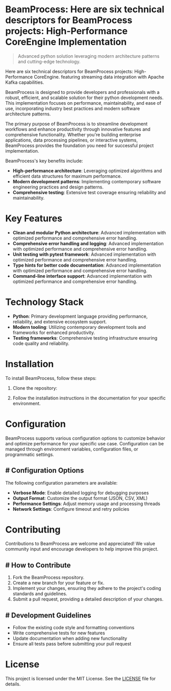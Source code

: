 <!-- fallback_BeamProcess_20251015201718_68902 -->

# BeamProcess: Here are six technical descriptors for BeamProcess projects: High-Performance CoreEngine Implementation
> Advanced python solution leveraging modern architecture patterns and cutting-edge technology.

Here are six technical descriptors for BeamProcess projects: High-Performance CoreEngine. featuring streaming data integration with Apache Kafka capabilities.

BeamProcess is designed to provide developers and professionals with a robust, efficient, and scalable solution for their python development needs. This implementation focuses on performance, maintainability, and ease of use, incorporating industry best practices and modern software architecture patterns.

The primary purpose of BeamProcess is to streamline development workflows and enhance productivity through innovative features and comprehensive functionality. Whether you're building enterprise applications, data processing pipelines, or interactive systems, BeamProcess provides the foundation you need for successful project implementation.

BeamProcess's key benefits include:

* **High-performance architecture**: Leveraging optimized algorithms and efficient data structures for maximum performance.
* **Modern development patterns**: Implementing contemporary software engineering practices and design patterns.
* **Comprehensive testing**: Extensive test coverage ensuring reliability and maintainability.

# Key Features

* **Clean and modular Python architecture**: Advanced implementation with optimized performance and comprehensive error handling.
* **Comprehensive error handling and logging**: Advanced implementation with optimized performance and comprehensive error handling.
* **Unit testing with pytest framework**: Advanced implementation with optimized performance and comprehensive error handling.
* **Type hints for better code documentation**: Advanced implementation with optimized performance and comprehensive error handling.
* **Command-line interface support**: Advanced implementation with optimized performance and comprehensive error handling.

# Technology Stack

* **Python**: Primary development language providing performance, reliability, and extensive ecosystem support.
* **Modern tooling**: Utilizing contemporary development tools and frameworks for enhanced productivity.
* **Testing frameworks**: Comprehensive testing infrastructure ensuring code quality and reliability.

# Installation

To install BeamProcess, follow these steps:

1. Clone the repository:


2. Follow the installation instructions in the documentation for your specific environment.

# Configuration

BeamProcess supports various configuration options to customize behavior and optimize performance for your specific use case. Configuration can be managed through environment variables, configuration files, or programmatic settings.

## # Configuration Options

The following configuration parameters are available:

* **Verbose Mode**: Enable detailed logging for debugging purposes
* **Output Format**: Customize the output format (JSON, CSV, XML)
* **Performance Settings**: Adjust memory usage and processing threads
* **Network Settings**: Configure timeout and retry policies

# Contributing

Contributions to BeamProcess are welcome and appreciated! We value community input and encourage developers to help improve this project.

## # How to Contribute

1. Fork the BeamProcess repository.
2. Create a new branch for your feature or fix.
3. Implement your changes, ensuring they adhere to the project's coding standards and guidelines.
4. Submit a pull request, providing a detailed description of your changes.

## # Development Guidelines

* Follow the existing code style and formatting conventions
* Write comprehensive tests for new features
* Update documentation when adding new functionality
* Ensure all tests pass before submitting your pull request

# License

This project is licensed under the MIT License. See the [LICENSE](https://github.com/lisaantal/BeamProcess/blob/main/LICENSE) file for details.
